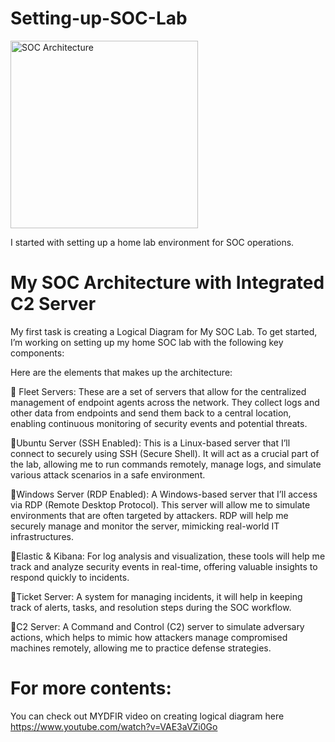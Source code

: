 # Setting-up-SOC-Lab
<p><img src="https://miro.medium.com/v2/resize:fit:828/format:webp/1*QNZJefs6QrE4lm7TdFofYQ.jpeg" alt="SOC Architecture" width="300px" /></p>
I started with setting up a home lab environment for SOC operations.


# My SOC Architecture with Integrated C2 Server
My first task is creating a Logical Diagram for My SOC Lab. To get started, I’m working on setting up my home SOC lab with the following key components:

Here are the elements that makes up the architecture:

📍 Fleet Servers: These are a set of servers that allow for the centralized management of endpoint agents across the network. They collect logs and other data from endpoints and send them back to a central location, enabling continuous monitoring of security events and potential threats.

📍Ubuntu Server (SSH Enabled): This is a Linux-based server that I’ll connect to securely using SSH (Secure Shell). It will act as a crucial part of the lab, allowing me to run commands remotely, manage logs, and simulate various attack scenarios in a safe environment.

📍Windows Server (RDP Enabled): A Windows-based server that I’ll access via RDP (Remote Desktop Protocol). This server will allow me to simulate environments that are often targeted by attackers. RDP will help me securely manage and monitor the server, mimicking real-world IT infrastructures.

📍Elastic & Kibana: For log analysis and visualization, these tools will help me track and analyze security events in real-time, offering valuable insights to respond quickly to incidents.

📍Ticket Server: A system for managing incidents, it will help in keeping track of alerts, tasks, and resolution steps during the SOC workflow.

📍C2 Server: A Command and Control (C2) server to simulate adversary actions, which helps to mimic how attackers manage compromised machines remotely, allowing me to practice defense strategies.

# For more contents:
You can check out MYDFIR video on creating logical diagram here <https://www.youtube.com/watch?v=VAE3aVZi0Go>
